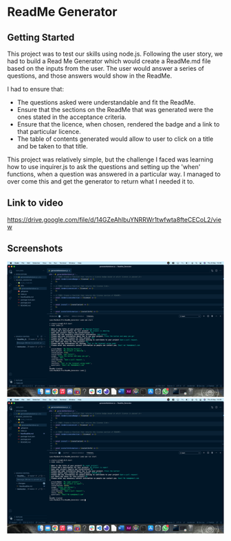# ReadMe Generator

## Getting Started

This project was to test our skills using node.js. Following the user story, we had to build a Read Me Generator which would create a ReadMe.md file based on the inputs from the user. The user would answer a series of questions, and those answers would show in the ReadMe.

I had to ensure that:

- The questions asked were understandable and fit the ReadMe.
- Ensure that the sections on the ReadMe that was generated were the ones stated in the acceptance criteria.
- Ensure that the licence, when chosen, rendered the badge and a link to that particular licence.
- The table of contents generated would allow to user to click on a title and be taken to that title.

This project was relatively simple, but the challenge I faced was learning how to use inquirer.js to ask the questions and setting up the 'when' functions, when a question was answered in a particular way. I managed to over come this and get the generator to return what I needed it to.

## Link to video

https://drive.google.com/file/d/14GZeAhlbuYNRRWr1twfwta8fteCECoL2/view

## Screenshots

![screenshot1](./images/read-me-generator-screenshot-1.png)
![screenshot2](./images/read-me-generator-screenshot-2.png)
